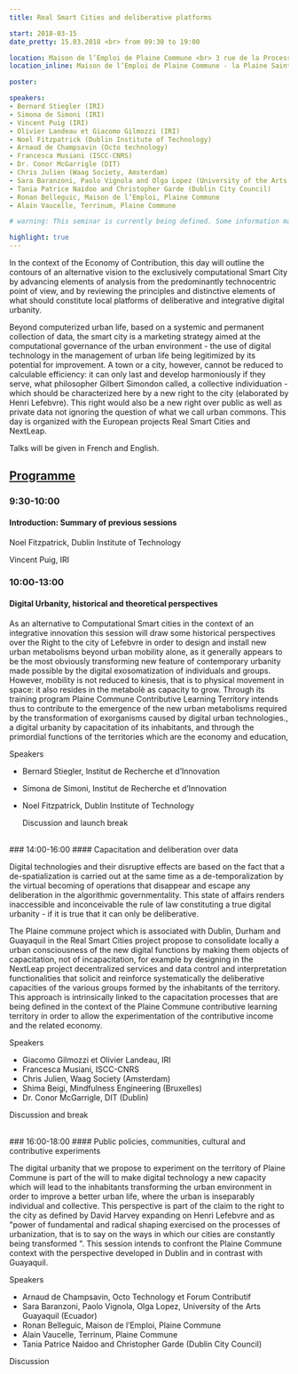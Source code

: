 ```yaml
---
title: Real Smart Cities and deliberative platforms

start: 2018-03-15
date_pretty: 15.03.2018 <br> from 09:30 to 19:00

location: Maison de l’Emploi de Plaine Commune <br> 3 rue de la Procession <br> la Plaine Saint-Denis <br> <br> <img src="/seminars/seminar3-2018.pdf" class="img-fluid"/>
location_inline: Maison de l’Emploi de Plaine Commune - la Plaine Saint-Denis

poster:

speakers:
- Bernard Stiegler (IRI)
- Simona de Simoni (IRI)
- Vincent Puig (IRI)
- Olivier Landeau et Giacomo Gilmozzi (IRI)
- Noel Fitzpatrick (Dublin Institute of Technology)
- Arnaud de Champsavin (Octo technology)
- Francesca Musiani (ISCC-CNRS)
- Dr. Conor McGarrigle (DIT)
- Chris Julien (Waag Society, Amsterdam)
- Sara Baranzoni, Paolo Vignola and Olga Lopez (University of the Arts Guayaquil, Ecuador)
- Tania Patrice Naidoo and Christopher Garde (Dublin City Council)
- Ronan Belleguic, Maison de l’Emploi, Plaine Commune
- Alain Vaucelle, Terrinum, Plaine Commune

# warning: This seminar is currently being defined. Some information may change in the next days.

highlight: true
---
```


In the context of the Economy of Contribution, this day will outline the contours of an alternative vision to the exclusively computational Smart City by advancing elements of analysis from the predominantly technocentric point of view, and by reviewing the principles and distinctive elements of what should constitute local platforms of deliberative and integrative digital urbanity.
 
Beyond computerized urban life, based on a systemic and permanent collection of data, the smart city is a marketing strategy aimed at the computational governance of the urban environment - the use of digital technology in the management of urban life being legitimized by its potential for improvement. A town or a city, however, cannot be reduced to calculable efficiency: it can only last and develop harmoniously if they serve, what philosopher Gilbert Simondon called, a collective individuation - which should be characterized here by a new right to the city (elaborated by Henri Lefebvre). This right would also be a new right over public as well as private data not ignoring the question of what we call urban commons. This day is organized with the European projects Real Smart Cities and NextLeap.

Talks will be given in French and English. 

## [Programme](https://recherchecontributiveorg.files.wordpress.com/2018/02/programme-colloque.pdf)
### 9:30-10:00
#### Introduction: Summary of previous sessions

Noel Fitzpatrick, Dublin Institute of Technology

Vincent Puig, IRI
<br>
### 10:00-13:00
#### Digital Urbanity, historical and theoretical perspectives

As an alternative to Computational Smart cities in the context of an integrative innovation this session will draw some historical perspectives over the Right to the city of Lefebvre in order to design and install new urban metabolisms beyond urban mobility alone, as it generally appears to be the most obviously transforming new feature of contemporary urbanity made possible by the digital exosomatization of individuals and groups. However, mobility is not reduced to kinesis, that is to physical movement in space: it also resides in the metabolè as capacity to grow. Through its training program Plaine Commune Contributive Learning Territory intends thus to contribute to the emergence of the new urban metabolisms required by the transformation of exorganisms caused by digital urban technologies., a digital urbanity by capacitation of its inhabitants, and through the primordial functions of the territories which are the economy and education,

  Speakers

- Bernard Stiegler, Institut de Recherche et d’Innovation
- Simona de Simoni, Institut de Recherche et d’Innovation
- Noel Fitzpatrick, Dublin Institute of Technology

  Discussion and launch break

<br>
### 14:00-16:00
#### Capacitation and deliberation over data

Digital technologies and their disruptive effects are based on the fact that a de-spatialization is carried out at the same time as a de-temporalization by the virtual becoming of operations that disappear and escape any deliberation in the algorithmic governmentality. This state of affairs renders inaccessible and inconceivable the rule of law constituting a true digital urbanity - if it is true that it can only be deliberative.

The Plaine commune project which is associated with Dublin, Durham and Guayaquil in the Real Smart Cities project propose to consolidate locally a urban consciousness of the new digital functions by making them objects of capacitation, not of incapacitation, for example by designing in the NextLeap project decentralized services and data control and interpretation functionalities that solicit and reinforce systematically the deliberative capacities of the various groups formed by the inhabitants of the territory. This approach is intrinsically linked to the capacitation processes that are being defined in the context of the Plaine Commune contributive learning territory in order to allow the experimentation of the contributive income and the related economy.

Speakers

- Giacomo Gilmozzi et Olivier Landeau, IRI
- Francesca Musiani, ISCC-CNRS
- Chris Julien, Waag Society (Amsterdam)
- Shima Beigi, Mindfulness Engineering (Bruxelles)
- Dr. Conor McGarrigle, DIT (Dublin)

Discussion and break

<br>
### 16:00-18:00
#### Public policies, communities, cultural and contributive experiments
 
The digital urbanity that we propose to experiment on the territory of Plaine Commune is part of the will to make digital technology a new capacity which will lead to the inhabitants transforming the urban environment in order to improve a better urban life, where the urban is inseparably individual and collective. This perspective is part of the claim to the right to the city as defined by David Harvey expanding on Henri Lefebvre and as "power of fundamental and radical shaping exercised on the processes of urbanization, that is to say on the ways in which our cities are constantly being transformed ". This session intends to confront the Plaine Commune context with the perspective developed in Dublin and in contrast with Guayaquil.

  Speakers

- Arnaud de Champsavin, Octo Technology et Forum Contributif
- Sara Baranzoni, Paolo Vignola, Olga Lopez, University of the Arts Guayaquil (Ecuador)
- Ronan Belleguic, Maison de l’Emploi, Plaine Commune
- Alain Vaucelle, Terrinum, Plaine Commune
- Tania Patrice Naidoo and Christopher Garde (Dublin City Council)

Discussion

